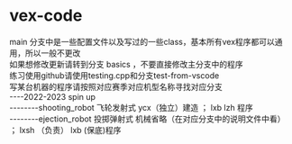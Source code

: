 # vex-code
main 分支中是一些配置文件以及写过的一些class，基本所有vex程序都可以通用，所以一般不更改  
如果想修改更新请转到分支 basics ，不要直接修改主分支中的程序  
练习使用github请使用testing.cpp和分支test-from-vscode   
写某台机器的程序请按照对应赛季对应机型名称寻找对应分支  
----2022-2023 spin up  
--------shooting_robot 飞轮发射式 ycx（独立）建造  ； lxb lzh 程序   
--------ejection_robot 投掷弹射式 机械省略（在对应分支中的说明文件中看） ； lxsh （负责） lxb (保底)程序   
